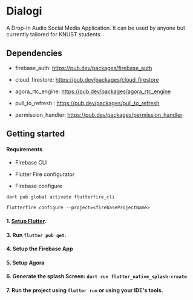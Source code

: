 # Dialogi

A Drop-In Audio Social Media Application. It can be used by anyone but currently tailored for KNUST students.

## Dependencies

- firebase_auth: https://pub.dev/packages/firebase_auth

- cloud_firestore: https://pub.dev/packages/cloud_firestore

- agora_rtc_engine: https://pub.dev/packages/agora_rtc_engine

- pull_to_refresh : https://pub.dev/packages/pull_to_refresh

- permission_handler: https://pub.dev/packages/permission_handler

## Getting started

#### Requirements

- Firebase CLI
- Flutter Fire configurator

- Firebase configure

`dart pub global activate flutterfire_cli`

`flutterfire configure --project=<firebaseProjectName>`

#### 1. [Setup Flutter](https://flutter.dev/docs/get-started/install).

#### 3. Run `flutter pub get`.

#### 4. Setup the Firebase App

#### 5. Setup Agora

#### 6. Generate the splash Screen: `dart run flutter_native_splash:create`

#### 7. Run the project using `flutter run` or using your IDE's tools.

